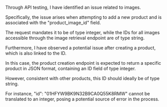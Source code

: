 Through API testing, I have identified an issue related to images.


Specifically, the issue arises when attempting to add a new product and is associated with the "product_image_id" field. 


The request mandates it to be of type integer, while the IDs for all images accessible through the image retrieval endpoint are of type string.


Furthermore, I have observed a potential issue after creating a product, which is also linked to the ID. 


In this case, the product creation endpoint is expected to return a specific product in JSON format, containing an ID field of type integer. 


However, consistent with other products, this ID should ideally be of type string.


For instance, "id": "01HFYW9BK9N32B9CA0Q55K8RMW" cannot be translated to an integer, posing a potential source of error in the process.
